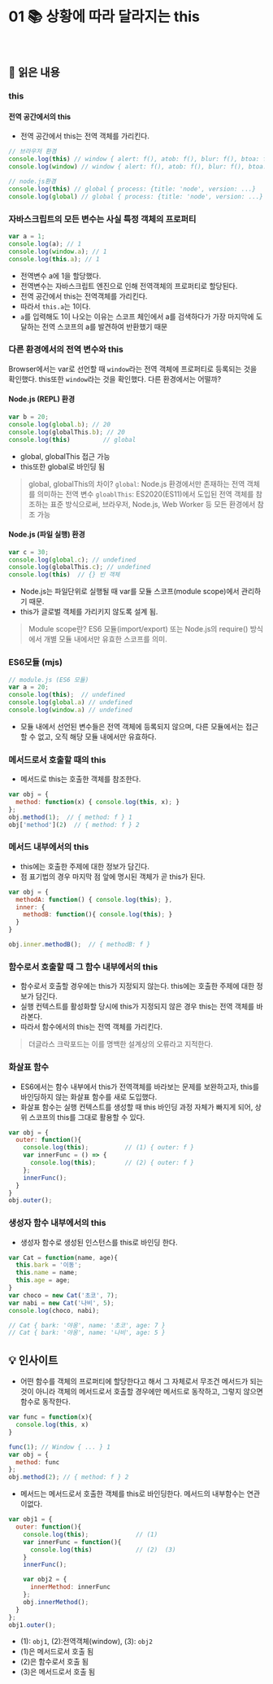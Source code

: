# 01 📚 상황에 따라 달라지는 this

<br>

## 📝 읽은 내용

### this
#### 전역 공간에서의 this
- 전역 공간에서 this는 전역 객체를 가리킨다.

```js
// 브라우저 환경
console.log(this) // window { alert: f(), atob: f(), blur: f(), btoa: f(), ...}
console.log(window) // window { alert: f(), atob: f(), blur: f(), btoa: f(), ...}

// node.js환경
console.log(this) // global { process: {title: 'node', version: ...}
console.log(global) // global { process: {title: 'node', version: ...}
```

### 자바스크립트의 모든 변수는 사실 특정 객체의 프로퍼티

```js
var a = 1;
console.log(a); // 1
console.log(window.a); // 1
console.log(this.a); // 1
```

- 전역변수 a에 1을 할당했다.
- 전역변수는 자바스크립트 엔진으로 인해 전역객체의 프로퍼티로 할당된다.
- 전역 공간에서 this는 전역객체를 가리킨다.
- 따라서 `this.a`는 1이다.
- `a`를 입력해도 1이 나오는 이유는 스코프 체인에서 a를 검색하다가 가장 마지막에 도달하는 전역 스코프의 a를 발견하여 반환했기 때문

### 다른 환경에서의 전역 변수와 this
Browser에서는 var로 선언할 때 `window`라는 전역 객체에 프로퍼티로 등록되는 것을 확인했다. this또한 `window`라는 것을 확인했다. 다른 환경에서는 어떨까?

#### Node.js (REPL) 환경

```js
var b = 20;
console.log(global.b); // 20
console.log(globalThis.b); // 20
console.log(this)         // global
```

- global, globalThis 접근 가능
- this또한 global로 바인딩 됨
> global, globalThis의 차이?
> `global`: Node.js 환경에서만 존재하는 전역 객체를 의미하는 전역 변수
> `gloablThis`: ES2020(ES11)에서 도입된 전역 객체를 참조하는 표준 방식으로써, 브라우저, Node.js, Web Worker 등 모든 환경에서 참조 가능

#### Node.js (파일 실행) 환경

```js
var c = 30;
console.log(global.c); // undefined
console.log(globalThis.c); // undefined
console.log(this)  // {} 빈 객체
```

- Node.js는 파일단위로 실행될 때 var를 모듈 스코프(module scope)에서 관리하기 때문.
- this가 글로벌 객체를 가리키지 않도록 설계 됨.
> Module scope란?
> ES6 모듈(import/export) 또는 Node.js의 require() 방식에서 개별 모듈 내에서만 유효한 스코프를 의미.

### ES6모듈 (mjs)

```js
// module.js (ES6 모듈)
var a = 20;
console.log(this);  // undefined
console.log(global.a) // undefined
console.log(window.a) // undefined
```

- 모듈 내에서 선언된 변수들은 전역 객체에 등록되지 않으며, 다른 모듈에서는 접근할 수 없고, 오직 해당 모듈 내에서만 유효하다.


### 메서드로서 호출할 때의 this
- 메서드로 this는 호출한 객체를 참조한다.

```js
var obj = {
  method: function(x) { console.log(this, x); }
};
obj.method(1);  // { method: f } 1
obj['method'](2)  // { method: f } 2
```

### 메서드 내부에서의 this
- this에는 호출한 주제에 대한 정보가 담긴다.
- 점 표기법의 경우 마지막 점 앞에 명시된 객체가 곧 this가 된다.

```js
var obj = {
  methodA: function() { console.log(this); },
  inner: {
    methodB: function(){ console.log(this); }
  }
}

obj.inner.methodB();  // { methodB: f }
```

### 함수로서 호출할 때 그 함수 내부에서의 this
- 함수로서 호출할 경우에는 this가 지정되지 않는다. this에는 호출한 주제에 대한 정보가 담긴다.
- 실행 컨텍스트를 활성화할 당시에 this가 지정되지 않은 경우 this는 전역 객체를 바라본다.
- 따라서 함수에서의 this는 전역 객체를 가리킨다.
> 더글라스 크락포드는 이를 명백한 설계상의 오류라고 지적한다.

### 화살표 함수
- ES6에서는 함수 내부에서 this가 전역객체를 바라보는 문제를 보완하고자, this를 바인딩하지 않는 화살표 함수를 새로 도입했다.
- 화살표 함수는 실행 컨텍스트를 생성할 때 this 바인딩 과정 자체가 빠지게 되어, 상위 스코프의 this를 그대로 활용할 수 있다.

```js
var obj = {
  outer: function(){
    console.log(this);          // (1) { outer: f }
    var innerFunc = () => {
      console.log(this);        // (2) { outer: f }
    };
    innerFunc();
  }
}
obj.outer();
```

### 생성자 함수 내부에서의 this
- 생성자 함수로 생성된 인스턴스를 this로 바인딩 한다.

```js
var Cat = function(name, age){
  this.bark = '이동';
  this.name = name;
  this.age = age;
}
var choco = new Cat('초코', 7);
var nabi = new Cat('나비', 5);
console.log(choco, nabi);

// Cat { bark: '야옹', name: '초코', age: 7 }
// Cat { bark: '야옹', name: '나비', age: 5 }
```

## 💡 인사이트
- 어떤 함수를 객체의 프로퍼티에 할당한다고 해서 그 자체로서 무조건 메서드가 되는 것이 아니라 객체의 메서드로서 호출할 경우에만 메서드로 동작하고, 그렇지 않으면 함수로 동작한다.



```js
var func = function(x){
  console.log(this, x)
}

func(1); // Window { ... } 1
var obj = {
  method: func
};
obj.method(2); // { method: f } 2
```

- 메서드는 메서드로서 호출한 객체를 this로 바인딩한다. 메서드의 내부함수는 연관이없다.

```js
var obj1 = {
  outer: function(){
    console.log(this);             // (1)
    var innerFunc = function(){
      console.log(this)            // (2)  (3)
    }
    innerFunc();

    var obj2 = {
      innerMethod: innerFunc
    };
    obj.innerMethod();
  }
};
obj1.outer();
```

- (1): `obj1`, (2):전역객체(window), (3): `obj2`
- (1)은 메서드로서 호출 됨
- (2)은 함수로서 호출 됨
- (3)은 메서드로서 호출 됨
